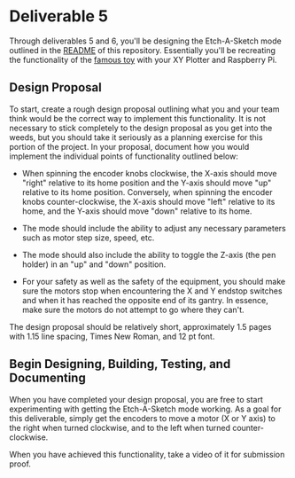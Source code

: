 # Deliverable 5

Through deliverables 5 and 6, you'll be designing the Etch-A-Sketch mode outlined in the [README](../README.md) of this repository. Essentially you'll be recreating the functionality of the [famous toy](https://en.wikipedia.org/wiki/Etch_A_Sketch) with your XY Plotter and Raspberry Pi.

## Design Proposal

To start, create a rough design proposal outlining what you and your team think would be the correct way to implement this functionality. It is not necessary to stick completely to the design proposal as you get into the weeds, but you should take it seriously as a planning exercise for this portion of the project. In your proposal, document how you would implement the individual points of functionality outlined below:

- When spinning the encoder knobs clockwise, the X-axis should move "right" relative to its home position and the Y-axis should move "up" relative to its home position. Conversely, when spinning the encoder knobs counter-clockwise, the X-axis should move "left" relative to its home, and the Y-axis should move "down" relative to its home.

- The mode should include the ability to adjust any necessary parameters such as motor step size, speed, etc.

- The mode should also include the ability to toggle the Z-axis (the pen holder) in an "up" and "down" position.

- For your safety as well as the safety of the equipment, you should make sure the motors stop when encountering the X and Y endstop switches and when it has reached the opposite end of its gantry. In essence, make sure the motors do not attempt to go where they can't.

The design proposal should be relatively short, approximately 1.5 pages with 1.15 line spacing, Times New Roman, and 12 pt font.

## Begin Designing, Building, Testing, and Documenting

When you have completed your design proposal, you are free to start experimenting with getting the Etch-A-Sketch mode working. As a goal for this deliverable, simply get the encoders to move a motor (X or Y axis) to the right when turned clockwise, and to the left when turned counter-clockwise.

When you have achieved this functionality, take a video of it for submission proof. 